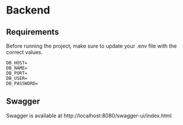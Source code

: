 # Backend

## Requirements
Before running the project, make sure to update your .env file with the correct values.

```
DB_HOST=
DB_NAME=
DB_PORT=
DB_USER=
DB_PASSWORD=
```

## Swagger
Swagger is available at http://localhost:8080/swagger-ui/index.html
